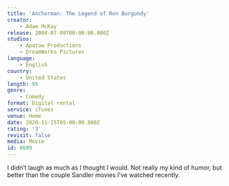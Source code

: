 ```yaml
---
title: 'Anchorman: The Legend of Ron Burgundy'
creator:
    - Adam McKay
release: 2004-07-09T00:00:00.000Z
studios:
    - Apatow Productions
    - DreamWorks Pictures
language:
    - English
country:
    - United States
length: 95
genre:
    - Comedy
format: Digital rental
service: iTunes
venue: Home
date: 2020-11-15T05:00:00.000Z
rating: '3'
revisit: false
media: Movie
id: 8699
---
```


I didn’t laugh as much as I thought I would. Not really my kind of humor, but better than the couple Sandler movies I’ve watched recently.

